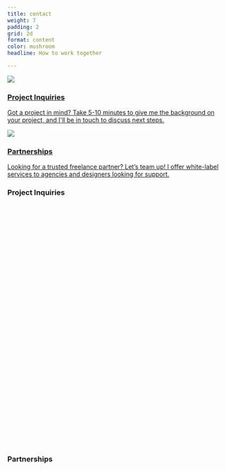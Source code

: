 ```yaml
---
title: contact
weight: 7
padding: 2
grid: 2d
format: content
color: mushroom
headline: How to work together

---
```


<div class="active card card-link scheme-light col-1-2 row-start-1 row-end-2 scroll-reveal" data-card-id="1">
  <a href="#">
    <div class="card-header">
      <img src="{{ site.baseurl }}/assets/images/icon03.png" class="card-icon" loading="lazy">
      <h3 class="card-title">Project Inquiries</h3>
    </div>
    <div class="card-body">
      <p class="text-mono">Got a project in mind? Take 5-10 minutes to give me the background on your project, and I'll be in touch to discuss next steps.</p>
    </div>
  </a>
</div>

<div class="card card-link scheme-light col-2-2 row-start-1 row-end-2 scroll-reveal" data-card-id="2">
  <a href="#">
    <div class="card-header">
      <img src="{{ site.baseurl }}/assets/images/icon02.png" class="card-icon" loading="lazy">
      <h3 class="card-title">Partnerships
</h3>
    </div>
    <div class="card-body">
      <p class="text-mono">Looking for a trusted freelance partner? Let’s team up! I offer white-label services to agencies and designers looking for support.</p>
    </div>
  </a>
</div>

<div class="form-wrapper col-1-1 row-start-3" data-form-id="1">
  <h3 class="scroll-reveal">Project Inquiries</h3>
  <div class="form scroll-reveal">
    <iframe data-tally-src="https://tally.so/embed/w4orZB?alignLeft=1&hideTitle=1&transparentBackground=1&dynamicHeight=1" loading="lazy" width="100%" height="545" frameborder="0" marginheight="0" marginwidth="0" title="Project Discovery"></iframe><script>var d=document,w="https://tally.so/widgets/embed.js",v=function(){"undefined"!=typeof Tally?Tally.loadEmbeds():d.querySelectorAll("iframe[data-tally-src]:not([src])").forEach((function(e){e.src=e.dataset.tallySrc}))};if("undefined"!=typeof Tally)v();else if(d.querySelector('script[src="'+w+'"]')==null){var s=d.createElement("script");s.src=w,s.onload=v,s.onerror=v,d.body.appendChild(s);}</script>
  </div>
</div>

<div class="form-wrapper col-1-1 row-start-3" data-form-id="2">
  <h3 class="scroll-reveal">Partnerships</h3>
  <div class="form scroll-reveal">
    <iframe data-tally-src="https://tally.so/embed/3EJPoL?alignLeft=1&hideTitle=1&transparentBackground=1&dynamicHeight=1" loading="lazy" width="100%" height="501" frameborder="0" marginheight="0" marginwidth="0" title="Partnerships"></iframe><script>var d=document,w="https://tally.so/widgets/embed.js",v=function(){"undefined"!=typeof Tally?Tally.loadEmbeds():d.querySelectorAll("iframe[data-tally-src]:not([src])").forEach((function(e){e.src=e.dataset.tallySrc}))};if("undefined"!=typeof Tally)v();else if(d.querySelector('script[src="'+w+'"]')==null){var s=d.createElement("script");s.src=w,s.onload=v,s.onerror=v,d.body.appendChild(s);}</script>
  </div>
</div>